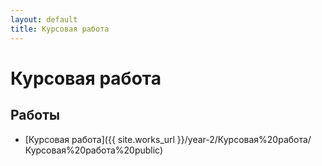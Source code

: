 ```yaml
---
layout: default
title: Курсовая работа
---
```


# Курсовая работа

## Работы

- [Курсовая работа]({{ site.works_url }}/year-2/Курсовая%20работа/Курсовая%20работа%20public) 